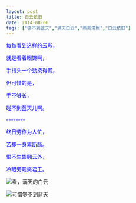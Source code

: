 ```yaml
---
layout: post
title: 白云依旧
date: 2014-08-06
tags: ["够不到蓝天","满天白云","燕美清照","白云依旧"]
---
```


<!-- build time:Sat Jun 23 2018 12:05:16 GMT+0800 (中国标准时间) -->

<span style="color:#00f">每每看到这样的云彩，</span>

<span style="color:#00f">就是看着眼馋啊，</span>

<span style="color:#00f">手指头一个劲挠得慌，</span>

<span style="color:#00f">但可惜的是，</span>

<span style="color:#00f">手不够长，</span>

<span style="color:#00f">碰不到蓝天儿啊。</span>

<span style="color:#00f">--------</span>

<span style="color:#00f">终日劳作为人忙，</span>

<span style="color:#00f">苦却一身累断肠。</span>

<span style="color:#00f">恨不生翅翱云外，</span>

<span style="color:#00f">冷眼旁观笑君王。</span>

![看，满天的白云](http://ww3.sinaimg.cn/large/4eed32f2jw1ej35wiq4inj21kw0w07at.jpg "看，满天的白云")

![可惜够不到蓝天](http://ww3.sinaimg.cn/large/4eed32f2jw1ej35wqp3y2j21kw0w0gs0.jpg "可惜够不到蓝天")
<!-- rebuild by neat -->